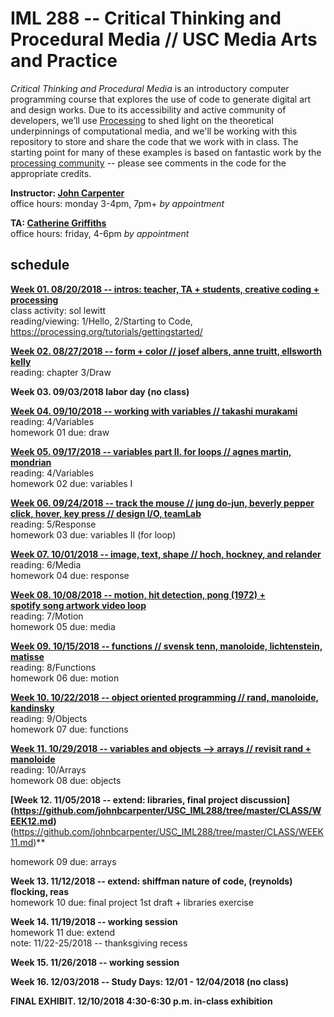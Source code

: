 # IML 288 -- Critical Thinking and Procedural Media // USC Media Arts and Practice  
_Critical Thinking and Procedural Media_ is an introductory computer programming course that explores the use of code to generate digital art and design works.  Due to its accessibility and active community of developers, we’ll use [Processing](http://processing.org/download/) to shed light on the theoretical underpinnings of computational media, and we'll be working with this repository to store and share the code that we work with in class. The starting point for many of these examples is based on fantastic work by the [processing community](https://discourse.processing.org/) -- please see comments in the code for the appropriate credits.

**Instructor: [John Carpenter](http://johnbcarpenter.com)**  
office hours: monday 3-4pm, 7pm+ _by appointment_  

**TA: [Catherine Griffiths](http://isohale.com)**  
office hours: friday, 4-6pm _by appointment_  

## schedule
**[Week 01. 08/20/2018 -- intros: teacher, TA + students, creative coding + processing](https://github.com/johnbcarpenter/USC_IML288/tree/master/CLASS/WEEK01.md)**  
class activity: sol lewitt  
reading/viewing: 1/Hello, 2/Starting to Code, https://processing.org/tutorials/gettingstarted/  
  
**[Week 02. 08/27/2018 -- form + color // josef albers, anne truitt, ellsworth kelly](https://github.com/johnbcarpenter/USC_IML288/tree/master/CLASS/WEEK02.md)**  
reading: chapter 3/Draw   
  
**Week 03. 09/03/2018 labor day (no class)** 
  
**[Week 04. 09/10/2018 -- working with variables // takashi murakami](https://github.com/johnbcarpenter/USC_IML288/tree/master/CLASS/WEEK04.md)**  
reading: 4/Variables   
homework 01 due: draw   
  
**[Week 05. 09/17/2018 -- variables part II. for loops // agnes martin, mondrian](https://github.com/johnbcarpenter/USC_IML288/tree/master/CLASS/WEEK05.md)**   
reading: 4/Variables   
homework 02 due: variables I    
  
**[Week 06. 09/24/2018 -- track the mouse // jung do-jun, beverly pepper  
click, hover, key press // design I/O, teamLab](https://github.com/johnbcarpenter/USC_IML288/tree/master/CLASS/WEEK06.md)**  
reading: 5/Response   
homework 03 due: variables II (for loop)    
  
**[Week 07. 10/01/2018 -- image, text, shape // hoch, hockney, and relander](https://github.com/johnbcarpenter/USC_IML288/tree/master/CLASS/WEEK07.md)**  
reading: 6/Media   
homework 04 due: response   
  
**[Week 08. 10/08/2018 -- motion, hit detection, pong (1972) +   
spotify song artwork video loop](https://github.com/johnbcarpenter/USC_IML288/tree/master/CLASS/WEEK08.md)**  
reading: 7/Motion   
homework 05 due: media   
  
**[Week 09. 10/15/2018 -- functions // svensk tenn, manoloide, lichtenstein, matisse](https://github.com/johnbcarpenter/USC_IML288/tree/master/CLASS/WEEK09.md)**  
reading: 8/Functions   
homework 06 due: motion   
  
**[Week 10. 10/22/2018 -- object oriented programming // rand, manoloide, kandinsky](https://github.com/johnbcarpenter/USC_IML288/tree/master/CLASS/WEEK10.md)**  
reading: 9/Objects   
homework 07 due: functions   
  
**[Week 11. 10/29/2018 -- variables and objects —> arrays // revisit rand + manoloide](https://github.com/johnbcarpenter/USC_IML288/tree/master/CLASS/WEEK11.md)**  
reading: 10/Arrays   
homework 08 due: objects   
  
**[Week 12. 11/05/2018 -- extend: libraries, final project discussion]
(https://github.com/johnbcarpenter/USC_IML288/tree/master/CLASS/WEEK12.md)**
(https://github.com/johnbcarpenter/USC_IML288/tree/master/CLASS/WEEK11.md)**  

homework 09 due: arrays    
  
**Week 13. 11/12/2018 -- extend: shiffman nature of code, (reynolds) flocking, reas**   
homework 10 due: final project 1st draft + libraries exercise   
  
**Week 14. 11/19/2018 -- working session**  
homework 11 due: extend  
note: 11/22-25/2018 -- thanksgiving recess  
  
**Week 15. 11/26/2018 -- working session**  
  
**Week 16. 12/03/2018 -- Study Days: 12/01 - 12/04/2018 (no class)**   
  
**FINAL EXHIBIT. 12/10/2018 4:30-6:30 p.m. in-class exhibition**  
